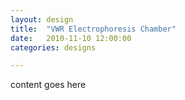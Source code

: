 ```yaml
---
layout: design
title:  "VWR Electrophoresis Chamber"
date:   2010-11-10 12:00:00
categories: designs

---
```


content goes here